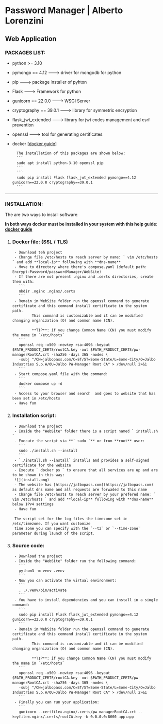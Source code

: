 # Password Manager | Alberto Lorenzini

## Web Application
### PACKAGES LIST:
- python >= 3.10
- pymongo == 4.12 ---> driver for mongodb for python
- pip ---> package installer of pyhton
- Flask ---> Framework for python
- gunicorn == 22.0.0 ---> WSGI Server
- cryptography == 39.0.1 ---> library for symmetric encryption
- flask_jwt_extended ---> library for jwt codes management and csrf prevention
- openssl ---> tool for generating certificates
- docker [[docker guide](https://docs.docker.com/engine/install/ "Guide to install Docker Engine in multiple Linux OS")]

        The installation of this packages are shown below:
        ```
        sudo apt install python-3.10 openssl pip
        ```
        ```
        sudo pip install Flask flask_jwt_extended pymongo==4.12 gunicorn==22.0.0 cryptography==39.0.1
        ```
---
### INSTALLATION:
The are two ways to install software:

**In both ways docker must be installed in your system with this help guide: [docker guide](https://docs.docker.com/engine/install/ "Guide to install Docker Engine in multiple Linux OS")**
1. ### Docker file: (SSL / TLS)
        - Download teh project
        - Change file /etc/hosts to reach server by name: ` vim /etc/hosts ` and add **local-ip** following with **dns-name**
        - Move to directory where there's compose.yaml (default path: Encrypt-Password/passwordManager/WebSite)
        - If there are not present .nginx and .certs directories, create them with:
          ```
          mkdir .nginx .nginx/.certs
          ```
        - Remain in WebSite folder run the openssl command to generate certificate and this command install certificate in the system path.
                This command is customizable and it can be modified changing organization (O) and common name (CN).

                **TIP**: if you change Common Name (CN) you must modify the name in `/etc/hosts`
          ```
          openssl req -x509 -newkey rsa:4096 -keyout $PATH_PRODUCT_CERTS/rootCA.key -out $PATH_PRODUCT_CERTS/pw-managerRootCA.crt -sha256 -days 365 -nodes \
          -subj "/CN=jalbopass.com/C=ST/ST=Some-State/L=Some-City/O=Jalbo Industries S.p.A/OU=Jalbo PW-Manager Root CA" > /dev/null 2>&1 
          ```
        - Start compose.yaml file with the command:
          ```
          docker compose up -d 
          ```
        - Access to your browser and search  and goes to website that has been set in /etc/hosts
        - Have fun

2. ### Installation script:
        - Download the project
        - Inside the "WebSite" folder there is a script named ` install.sh `
        - Execute the script via **` sudo `** or from **root** user:
          ```
          sudo ./install.sh --install
          ```
        - `./install.sh --install` installs and provides a self-signed certificate for the website
        - Execute ` docker ps ` to ensure that all services are up and are to be shown in this way:
        ![](install.png)
        - The website has [https://jalbopass.com](https://jalbopass.com) as default dns name and all requests are forwaded to this name
        - Change file /etc/hosts to reach server by your prefered name: ` vim /etc/hosts ` and add **local-ip** following with **dns-name** below IPv4 settings
        - Have fun

        The script set for the log files the timezone set in /etc/timezone. If you want customize
        time zone you can specify with the `--tz` or `--time-zone` parameter during launch of the script. 

3. ### Source code:
        - Download the project
        - Inside the "WebSite" folder run the following command:
          ```
          python3 -m venv .venv
          ```
        - Now you can activate the virtual environment:
          ```
          . ./.venv/bin/activate
          ```
        - You have to install dependencies and you can install in a single command:
          ```
          sudo pip install Flask flask_jwt_extended pymongo==4.12 gunicorn==22.0.0 cryptography==39.0.1 
          ```
        - Remain in WebSite folder run the openssl command to generate certificate and this command install certificate in the system path.
                This command is customizable and it can be modified changing organization (O) and common name (CN).

                **TIP**: if you change Common Name (CN) you must modify the name in `/etc/hosts`
          ```
          openssl req -x509 -newkey rsa:4096 -keyout $PATH_PRODUCT_CERTS/rootCA.key -out $PATH_PRODUCT_CERTS/pw-managerRootCA.crt -sha256 -days 365 -nodes \
          -subj "/CN=jalbopass.com/C=ST/ST=Some-State/L=Some-City/O=Jalbo Industries S.p.A/OU=Jalbo PW-Manager Root CA" > /dev/null 2>&1 
          ```
        - Finally you can run your application:
          ```
          gunicorn --certfile=.nginx/.certs/pw-managerRootCA.crt --keyfile=.nginx/.certs/rootCA.key -b 0.0.0.0:8000 app:app